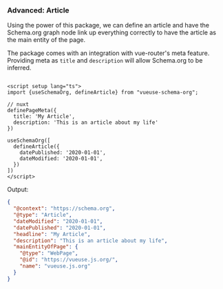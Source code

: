 
### Advanced: Article

Using the power of this package, we can define an article and have the Schema.org graph node link up everything
correctly to have the article as the main entity of the page.

The package comes with an integration with vue-router's meta feature. Providing meta as `title` and `description` will allow
Schema.org to be inferred.

```vue

<script setup lang="ts">
import {useSchemaOrg, defineArticle} from "vueuse-schema-org";

// nuxt
definePageMeta({
  title: 'My Article',
  description: 'This is an article about my life'
})

useSchemaOrg([
  defineArticle({
    datePublished: '2020-01-01',
    dateModified: '2020-01-01',
  })
])
</script>
```

Output:

```json
{
  "@context": "https://schema.org",
  "@type": "Article",
  "dateModified": "2020-01-01",
  "datePublished": "2020-01-01",
  "headline": "My Article",
  "description": "This is an article about my life",
  "mainEntityOfPage": {
    "@type": "WebPage",
    "@id": "https://vueuse.js.org/",
    "name": "vueuse.js.org"
  }
}
```
